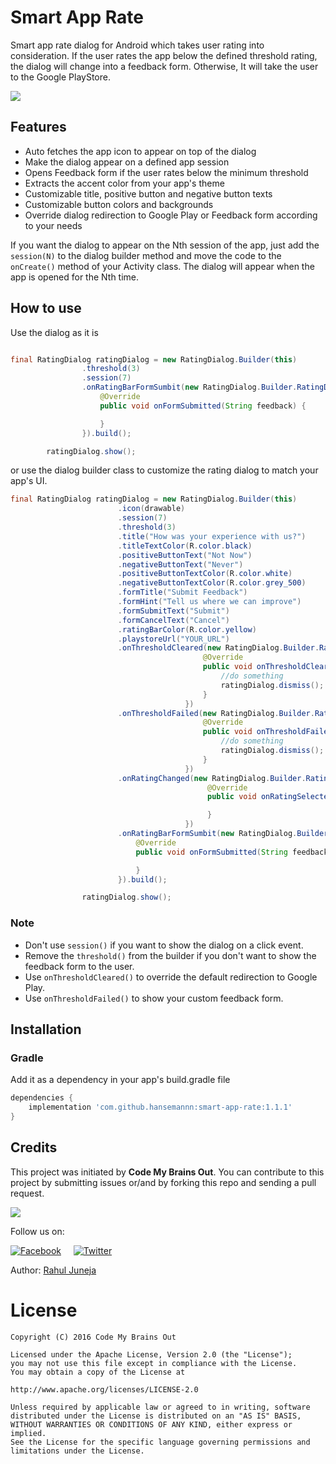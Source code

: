 # Smart App Rate

Smart app rate dialog for Android which takes user rating into consideration. If the user rates the app below the defined threshold rating, the dialog will change into a feedback form. Otherwise, It will take the user to the
Google PlayStore.

![](preview/preview.png)

## Features
- Auto fetches the app icon to appear on top of the dialog
- Make the dialog appear on a defined app session
- Opens Feedback form if the user rates below the minimum threshold
- Extracts the accent color from your app's theme
- Customizable title, positive button and negative button texts
- Customizable button colors and backgrounds
- Override dialog redirection to Google Play or Feedback form according to your needs

If you want the dialog to appear on the Nth session of the app, just add the `session(N)` to the dialog builder method
 and move the code to the `onCreate()` method of your Activity class. The dialog will appear when the app is opened for the Nth time.

## How to use

Use the dialog as it is

```java

final RatingDialog ratingDialog = new RatingDialog.Builder(this)
                .threshold(3)
                .session(7)
                .onRatingBarFormSumbit(new RatingDialog.Builder.RatingDialogFormListener() {
                    @Override
                    public void onFormSubmitted(String feedback) {

                    }
                }).build();

        ratingDialog.show();

```

or use the dialog builder class to customize the rating dialog to match your app's UI.

```java
final RatingDialog ratingDialog = new RatingDialog.Builder(this)
                        .icon(drawable)
                        .session(7)
                        .threshold(3)
                        .title("How was your experience with us?")
                        .titleTextColor(R.color.black)
                        .positiveButtonText("Not Now")
                        .negativeButtonText("Never")
                        .positiveButtonTextColor(R.color.white)
                        .negativeButtonTextColor(R.color.grey_500)
                        .formTitle("Submit Feedback")
                        .formHint("Tell us where we can improve")
                        .formSubmitText("Submit")
                        .formCancelText("Cancel")
                        .ratingBarColor(R.color.yellow)
                        .playstoreUrl("YOUR_URL")
                        .onThresholdCleared(new RatingDialog.Builder.RatingThresholdClearedListener() {
                                           @Override
                                           public void onThresholdCleared(RatingDialog ratingDialog, float rating, boolean thresholdCleared) {
                                               //do something
                                               ratingDialog.dismiss();
                                           }
                                       })
                        .onThresholdFailed(new RatingDialog.Builder.RatingThresholdFailedListener() {
                                           @Override
                                           public void onThresholdFailed(RatingDialog ratingDialog, float rating, boolean thresholdCleared) {
                                               //do something
                                               ratingDialog.dismiss();
                                           }
                                       })
                        .onRatingChanged(new RatingDialog.Builder.RatingDialogListener() {
                                            @Override
                                            public void onRatingSelected(float rating, boolean thresholdCleared) {

                                            }
                                       })
                        .onRatingBarFormSumbit(new RatingDialog.Builder.RatingDialogFormListener() {
                            @Override
                            public void onFormSubmitted(String feedback) {

                            }
                        }).build();

                ratingDialog.show();
```

### Note
* Don't use `session()` if you want to show the dialog on a click event.
* Remove the `threshold()` from the builder if you don't want to show the feedback form to the user.
* Use `onThresholdCleared()` to override the default redirection to Google Play.
* Use `onThresholdFailed()` to show your custom feedback form.

## Installation

### Gradle
Add it as a dependency in your app's build.gradle file

```groovy
dependencies {
    implementation 'com.github.hansemannn:smart-app-rate:1.1.1'
}
```

## Credits

This project was initiated by **Code My Brains Out**. You can contribute to this project by submitting issues or/and by forking this repo and sending a pull request.

![](http://codemybrainsout.com/files/img/logo-small.png)

Follow us on:

[![Facebook](http://codemybrainsout.com/files/img/fb.png)](https://www.facebook.com/codemybrainsout)&nbsp;&nbsp;&nbsp;&nbsp;&nbsp;[![Twitter](http://codemybrainsout.com/files/img/tw.png)](https://twitter.com/codemybrainsout)

Author: [Rahul Juneja](https://github.com/ahulr)

# License
```
Copyright (C) 2016 Code My Brains Out

Licensed under the Apache License, Version 2.0 (the "License");
you may not use this file except in compliance with the License.
You may obtain a copy of the License at

http://www.apache.org/licenses/LICENSE-2.0

Unless required by applicable law or agreed to in writing, software
distributed under the License is distributed on an "AS IS" BASIS,
WITHOUT WARRANTIES OR CONDITIONS OF ANY KIND, either express or implied.
See the License for the specific language governing permissions and
limitations under the License.
```
